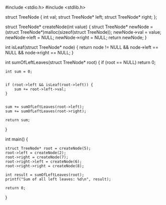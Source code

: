 #include <stdio.h>
#include <stdlib.h>


struct TreeNode {
    int val;
    struct TreeNode* left;
    struct TreeNode* right;
};

struct TreeNode* createNode(int value) {
    struct TreeNode* newNode = (struct TreeNode*)malloc(sizeof(struct TreeNode));
    newNode->val = value;
    newNode->left = NULL;
    newNode->right = NULL;
    return newNode;
}


int isLeaf(struct TreeNode* node) {
    return node != NULL && node->left == NULL && node->right == NULL;
}


int sumOfLeftLeaves(struct TreeNode* root) {
    if (root == NULL) return 0;

    int sum = 0;

    
    if (root->left && isLeaf(root->left)) {
        sum += root->left->val;
    }
    
    
    sum += sumOfLeftLeaves(root->left);
    sum += sumOfLeftLeaves(root->right);

    return sum;
}


int main() {
   
    struct TreeNode* root = createNode(5);
    root->left = createNode(2);
    root->right = createNode(7);
    root->right->left = createNode(6);
    root->right->right = createNode(8);
    
    int result = sumOfLeftLeaves(root);
    printf("Sum of all left leaves: %d\n", result);

    return 0;
}
